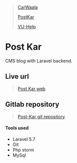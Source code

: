 > [CarWaala](https://itshassan.me)
>
> [PostKar](./post-kar.md)
>
> [VU-Help](./vu-help.md)

# Post Kar

CMS blog with Laravel backend.
## Live url

> [Post Kar web](http://www.postkar.tk/) 
>

## Gitlab repository

> [Post-Kar git repository](https://gitlab.com/Hassan.dev/laravel-blog).
>

#### Tools used

*   Laravel 5.7
*   Git
*   Php storm
*   MySql
>
